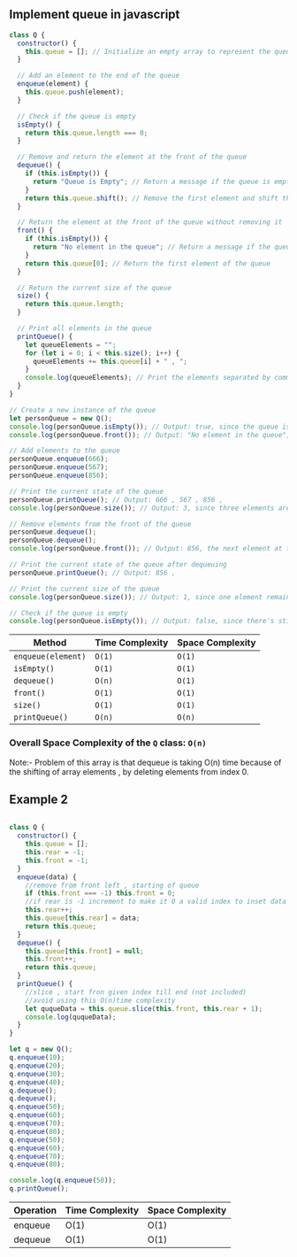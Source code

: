 ## Implement queue in javascript

```javascript
class Q {
  constructor() {
    this.queue = []; // Initialize an empty array to represent the queue
  }

  // Add an element to the end of the queue
  enqueue(element) {
    this.queue.push(element);
  }

  // Check if the queue is empty
  isEmpty() {
    return this.queue.length === 0;
  }

  // Remove and return the element at the front of the queue
  dequeue() {
    if (this.isEmpty()) {
      return "Queue is Empty"; // Return a message if the queue is empty
    }
    return this.queue.shift(); // Remove the first element and shift the rest
  }

  // Return the element at the front of the queue without removing it
  front() {
    if (this.isEmpty()) {
      return "No element in the queue"; // Return a message if the queue is empty
    }
    return this.queue[0]; // Return the first element of the queue
  }

  // Return the current size of the queue
  size() {
    return this.queue.length;
  }

  // Print all elements in the queue
  printQueue() {
    let queueElements = "";
    for (let i = 0; i < this.size(); i++) {
      queueElements += this.queue[i] + " , ";
    }
    console.log(queueElements); // Print the elements separated by commas
  }
}

// Create a new instance of the queue
let personQueue = new Q();
console.log(personQueue.isEmpty()); // Output: true, since the queue is empty
console.log(personQueue.front()); // Output: "No element in the queue", since it's empty

// Add elements to the queue
personQueue.enqueue(666);
personQueue.enqueue(567);
personQueue.enqueue(856);

// Print the current state of the queue
personQueue.printQueue(); // Output: 666 , 567 , 856 ,
console.log(personQueue.size()); // Output: 3, since three elements are in the queue

// Remove elements from the front of the queue
personQueue.dequeue();
personQueue.dequeue();
console.log(personQueue.front()); // Output: 856, the next element at the front

// Print the current state of the queue after dequeuing
personQueue.printQueue(); // Output: 856 ,

// Print the current size of the queue
console.log(personQueue.size()); // Output: 1, since one element remains

// Check if the queue is empty
console.log(personQueue.isEmpty()); // Output: false, since there's still an element

```

| **Method**        | **Time Complexity** | **Space Complexity** |
|-------------------|---------------------|----------------------|
| `enqueue(element)`| `O(1)`              | `O(1)`               |
| `isEmpty()`       | `O(1)`              | `O(1)`               |
| `dequeue()`       | `O(n)`              | `O(1)`               |
| `front()`         | `O(1)`              | `O(1)`               |
| `size()`          | `O(1)`              | `O(1)`               |
| `printQueue()`    | `O(n)`              | `O(n)`               |

### **Overall Space Complexity of the `Q` class:** `O(n)`


Note:- Problem of this array is that dequeue is taking O(n) time because of the shifting of array elements , by deleting elements from index 0.




## Example 2


```javascript

class Q {
  constructor() {
    this.queue = [];
    this.rear = -1;
    this.front = -1;
  }
  enqueue(data) {
    //remove from front left , starting of queue
    if (this.front === -1) this.front = 0;
    //if rear is -1 increment to make it 0 a valid index to inset data
    this.rear++;
    this.queue[this.rear] = data;
    return this.queue;
  }
  dequeue() {
    this.queue[this.front] = null;
    this.front++;
    return this.queue;
  }
  printQueue() {
    //slice , start fron given index till end (not included)
    //avoid using this O(n)time complexity
    let ququeData = this.queue.slice(this.front, this.rear + 1);
    console.log(ququeData);
  }
}

let q = new Q();
q.enqueue(10);
q.enqueue(20);
q.enqueue(30);
q.enqueue(40);
q.dequeue();
q.dequeue();
q.enqueue(50);
q.enqueue(60);
q.enqueue(70);
q.enqueue(80);
q.enqueue(50);
q.enqueue(60);
q.enqueue(70);
q.enqueue(80);

console.log(q.enqueue(50));
q.printQueue();

```

| Operation | Time Complexity | Space Complexity |
|-----------|-----------------|------------------|
| enqueue   | O(1)            | O(1)             |
| dequeue   | O(1)            | O(1)             |






